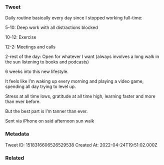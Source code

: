### Tweet
Daily routine basically every day since I stopped working full-time:

5-10: Deep work with all distractions blocked

10-12: Exercise 

12-2: Meetings and calls

2-rest of the day: Open for whatever I want (always involves a long walk in the sun listening to books and podcasts)

6 weeks into this new lifestyle.

It feels like I’m waking up every morning and playing a video game, spending all day trying to level up. 

Stress at all time lows, gratitude at all time high, learning faster and more than ever before.

But the best part is I’m tanner than ever.

Sent via iPhone on said afternoon sun walk

### Metadata
Tweet ID: 1518316606526529538
Created At: 2022-04-24T19:51:02.000Z

### Related

